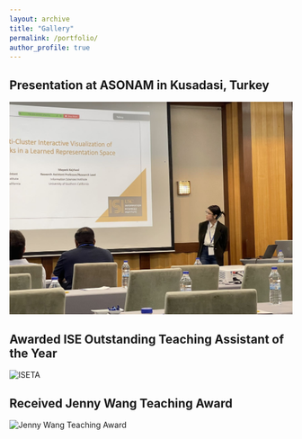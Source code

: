 ```yaml
---
layout: archive
title: "Gallery"
permalink: /portfolio/
author_profile: true
---
```


## Presentation at ASONAM in Kusadasi, Turkey  
![Presentation at ASONAM](../images/ASONAM2023.JPG "Presentation at ASONAM 2023")

## Awarded ISE Outstanding Teaching Assistant of the Year  
![ISETA](../images/ISETA.JPG "ISETA")

## Received Jenny Wang Teaching Award  
![Jenny Wang Teaching Award](../images/JennyWang.JPG "Jenny Wang Teaching Award")
